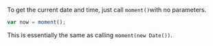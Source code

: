 To get the current date and time, just call `moment()`with no parameters.


```javascript
var now = moment();
```


This is essentially the same as calling `moment(new Date())`.